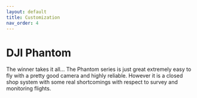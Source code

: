 ```yaml
---
layout: default
title: Customization
nav_order: 4
---
```

# DJI Phantom

The winner takes it all... The Phantom series is just great extremely easy to fly with a pretty good camera and highly reliable. However it is a closed shop system with some real shortcomings with respect to survey and monitoring flights.
